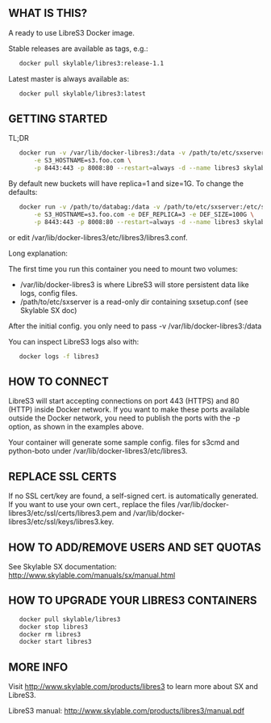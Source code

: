## WHAT IS THIS?

A ready to use LibreS3 Docker image.

Stable releases are available as tags, e.g.:
```bash
   docker pull skylable/libres3:release-1.1
```

Latest master is always available as:
```bash
   docker pull skylable/libres3:latest
```

## GETTING STARTED

TL;DR

```bash
   docker run -v /var/lib/docker-libres3:/data -v /path/to/etc/sxserver:/etc/sxserver:ro \
       -e S3_HOSTNAME=s3.foo.com \
       -p 8443:443 -p 8008:80 --restart=always -d --name libres3 skylable/libres3
```

By default new buckets will have replica=1 and size=1G. To change the defaults:
```bash
   docker run -v /path/to/databag:/data -v /path/to/etc/sxserver:/etc/sxserver:ro \
       -e S3_HOSTNAME=s3.foo.com -e DEF_REPLICA=3 -e DEF_SIZE=100G \
       -p 8443:443 -p 8008:80 --restart=always -d --name libres3 skylable/libres3
```

or edit /var/lib/docker-libres3/etc/libres3/libres3.conf.

Long explanation:

The first time you run this container you need to mount two volumes:

- /var/lib/docker-libres3 is where LibreS3 will store persistent data like logs, config files.
- /path/to/etc/sxserver is a read-only dir containing sxsetup.conf (see Skylable SX doc)

After the initial config. you only need to pass -v /var/lib/docker-libres3:/data

You can inspect LibreS3 logs also with: 
```bash
   docker logs -f libres3
```

## HOW TO CONNECT

LibreS3 will start accepting connections  on port 443 (HTTPS) and 80 (HTTP) inside 
Docker network.
If you want to make these ports available outside the Docker network, you need 
to publish the ports with the -p option, as shown in the examples above.

Your container will generate some sample config. files for s3cmd and python-boto under 
/var/lib/docker-libres3/etc/libres3.

## REPLACE SSL CERTS

If no SSL cert/key are found, a self-signed cert. is automatically generated.
If you want to use your own cert., replace the files /var/lib/docker-libres3/etc/ssl/certs/libres3.pem
and /var/lib/docker-libres3/etc/ssl/keys/libres3.key.

## HOW TO ADD/REMOVE USERS AND SET QUOTAS

See Skylable SX documentation: http://www.skylable.com/manuals/sx/manual.html

## HOW TO UPGRADE YOUR LIBRES3 CONTAINERS

```bash 
   docker pull skylable/libres3
   docker stop libres3
   docker rm libres3
   docker start libres3
```

## MORE INFO

Visit http://www.skylable.com/products/libres3 to learn more about SX and LibreS3.

LibreS3 manual: http://www.skylable.com/products/libres3/manual.pdf

